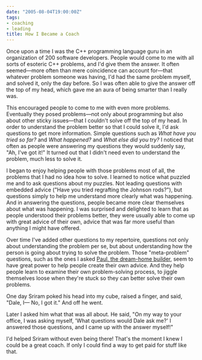 ```yaml
---
date: "2005-08-04T19:00:00Z"
tags:
- coaching
- leading
title: How I Became a Coach
---
```


<p>Once upon a time I was the C++ programming language guru in an organization of 200 software developers.  People would come to me with all sorts of esoteric C++ problems, and I'd give them the answer.  It often seemed—more often than mere coincidence can account for—that whatever problem someone was having, I'd had the same problem myself, and solved it, only the day before.  So I was often able to give the answer off the top of my head, which gave me an aura of being smarter than I really was.</p>
<p>This encouraged people to come to me with even more problems.  Eventually they posed problems—not only about programming but also about other sticky issues—that I couldn't solve off the top of my head.  In order to understand the problem better so that I could solve it, I'd ask questions to get more information.  Simple questions such as <em>What have you tried so far?</em> and <em>What happened?</em> and <em>What else did you try?</em>  I noticed that often as people were answering my questions they would suddenly say, "Ah, I've got it!"  It turned out that I didn't need even to understand the problem, much less to solve it.</p>
<p>I began to enjoy helping people with those problems most of all, the problems that I had no idea how to solve.  I learned to notice what puzzled me and to ask questions about my puzzles.  Not leading questions with embedded advice ("Have you tried regrafting the Johnson rods?"), but questions simply to help me understand more clearly what was happening.  And in answering the questions, people became more clear themselves about what was happening.  I was surprised and delighted to learn that as people understood their problems better, they were usually able to come up with great advice of their own, advice that was far more useful than anything I might have offered.</p>
<p>Over time I've added other questions to my repertoire, questions not only about understanding the problem per se, but about understanding how the person is going about trying to solve the problem. Those "meta-problem" questions, such as the ones I asked <a href="/2003/05/after_all_weve_done_for_them/">Paul, the dream-home builder</a>, seem to have great power to help people create their own advice.  And they help people learn to examine their own problem-solving process, to jiggle themselves loose when they're stuck so they can better solve their own problems.</p>
<p>One day Sriram poked his head into my cube, raised a finger, and said, "Dale, I—  No, I got it."  And off he went.</p>
<p>Later I asked him what that was all about.  He said, "On my way to your office, I was asking myself, 'What questions would Dale ask me?'  I answered those questions, and I came up with the answer myself!"</p>
<p>I'd helped Sriram without even being there!  That's the moment I knew I could be a great coach.  If only I could find a way to get paid for stuff like that.</p>
